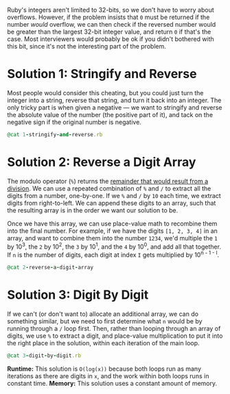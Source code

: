 Ruby's integers aren't limited to 32-bits, so we don't have to worry about overflows. However, if the problem insists that `0` must be returned if the number _would_ overflow, we can then check if the reversed number would be greater than the largest 32-bit integer value, and return `0` if that's the case. Most interviewers would probably be ok if you didn't bothered with this bit, since it's not the interesting part of the problem.

# Solution 1: Stringify and Reverse
Most people would consider this cheating, but you could just turn the integer into a string, reverse that string, and turn it back into an integer. The only tricky part is when given a negative — we want to stringify and reverse the absolute value of the number (the positive part of it), and tack on the negative sign if the original number is negative.

```ruby
@cat 1-stringify-and-reverse.rb
```

# Solution 2: Reverse a Digit Array
The modulo operator (`%`) returns the [remainder that would result from a division](https://stackoverflow.com/a/17525046/472768). We can use a repeated combination of `%` and `/` to extract all the digits from a number, one-by-one. If we `%` and `/` by `10` each time, we extract digits from right-to-left. We can append these digits to an array, such that the resulting array is in the order we want our solution to be. 

Once we have this array, we can use place-value math to recombine them into the final number. For example, if we have the digits `[1, 2, 3, 4]` in an array, and want to combine them into the number `1234`, we'd multiple the `1` by 10<sup>3</sup>, the `2` by 10<sup>2</sup>, the `3` by 10<sup>1</sup>, and the `4` by 10<sup>0</sup>, and add all that together. If `n` is the number of digits, each digit at index `I` gets multiplied by 10<sup>n - 1 - I</sup>. 

```ruby
@cat 2-reverse-a-digit-array
```

# Solution 3: Digit By Digit
If we can't (or don't want to) allocate an additional array, we can do something similar, but we need to first determine what `n` would be by running through a `/` loop first. Then, rather than looping through an array of digits, we use `%` to extract a digit, and place-value multiplication to put it into the right place in the solution, within each iteration of the main loop.

```ruby
@cat 3-digit-by-digit.rb
```

**Runtime:** This solution is `O(log(x))` because both loops run as many iterations as there are digits in `x`, and the work within both loops runs in constant time.
**Memory:** This solution uses a constant amount of memory.